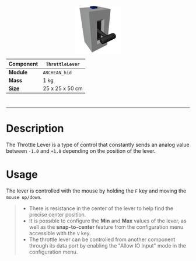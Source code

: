 <p align="center">
  <img src="ThrottleLever.png" />
</p>

|Component|`ThrottleLever`|
|---|---|
|**Module**|`ARCHEAN_hid`|
|**Mass**|1 kg|
|[**Size**](# "Based on the component's occupancy in a fixed 25cm grid.")|25 x 25 x 50 cm|
#
---

# Description
The Throttle Lever is a type of control that constantly sends an analog value between `-1.0` and `+1.0` depending on the position of the lever.

# Usage
The lever is controlled with the mouse by holding the `F` key and moving the `mouse up/down`.

> - There is resistance in the center of the lever to help find the precise center position.
> - It is possible to configure the **Min** and **Max** values of the lever, as well as the **snap-to-center** feature from the configuration menu accessible with the `V` key.
> - The throttle lever can be controlled from another component through its data port by enabling the "Allow IO Input" mode in the configuration menu.

